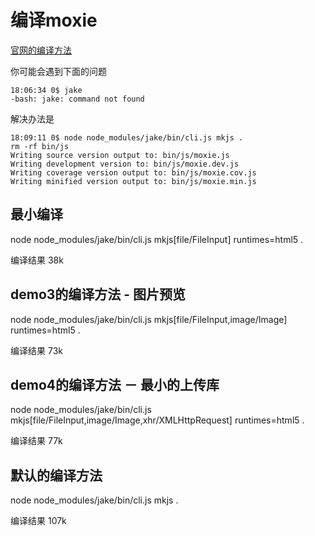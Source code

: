 # 编译moxie

[官网的编译方法](https://github.com/moxiecode/moxie)

你可能会遇到下面的问题
~~~
18:06:34 0$ jake
-bash: jake: command not found
~~~
解决办法是
~~~
18:09:11 0$ node node_modules/jake/bin/cli.js mkjs .
rm -rf bin/js
Writing source version output to: bin/js/moxie.js
Writing development version to: bin/js/moxie.dev.js
Writing coverage version output to: bin/js/moxie.cov.js
Writing minified version output to: bin/js/moxie.min.js
~~~

## 最小编译
node node_modules/jake/bin/cli.js mkjs[file/FileInput] runtimes=html5 .

编译结果 38k

## demo3的编译方法 - 图片预览
node node_modules/jake/bin/cli.js mkjs[file/FileInput,image/Image] runtimes=html5 .

编译结果 73k

## demo4的编译方法 － 最小的上传库
node node_modules/jake/bin/cli.js mkjs[file/FileInput,image/Image,xhr/XMLHttpRequest] runtimes=html5 .

编译结果 77k

## 默认的编译方法
node node_modules/jake/bin/cli.js mkjs .

编译结果 107k
